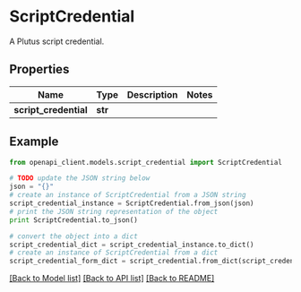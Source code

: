 # ScriptCredential

A Plutus script credential.

## Properties
Name | Type | Description | Notes
------------ | ------------- | ------------- | -------------
**script_credential** | **str** |  | 

## Example

```python
from openapi_client.models.script_credential import ScriptCredential

# TODO update the JSON string below
json = "{}"
# create an instance of ScriptCredential from a JSON string
script_credential_instance = ScriptCredential.from_json(json)
# print the JSON string representation of the object
print ScriptCredential.to_json()

# convert the object into a dict
script_credential_dict = script_credential_instance.to_dict()
# create an instance of ScriptCredential from a dict
script_credential_form_dict = script_credential.from_dict(script_credential_dict)
```
[[Back to Model list]](../README.md#documentation-for-models) [[Back to API list]](../README.md#documentation-for-api-endpoints) [[Back to README]](../README.md)



